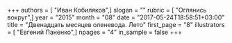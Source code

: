 +++
authors = [ "Иван Кобиляков",]
slogan = ""
rubric = [ "Оглянись вокруг",]
year = "2015"
month = "08"
date = "2017-05-24T18:58:51+03:00"
title = "Двенадцать месяцев оленевода. Лето"
first_page = "8"
illustrators = [ "Евгений Паненко",]
npages = "4"
in_sample = false
+++
